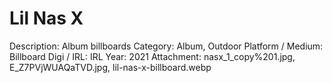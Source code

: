 # Lil Nas X

Description: Album billboards
Category: Album, Outdoor
Platform / Medium: Billboard
Digi / IRL: IRL
Year: 2021
Attachment: nasx_1_copy%201.jpg, E_Z7PVjWUAQaTVD.jpg, lil-nas-x-billboard.webp